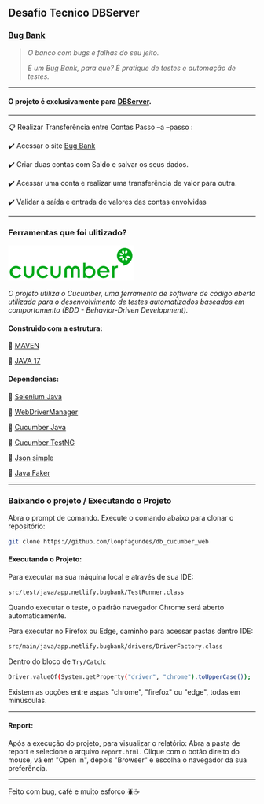

## Desafio Tecnico DBServer

### [Bug Bank](https://bugbank.netlify.app/)

>*O banco com bugs e falhas do seu jeito.*
>
>*É um Bug Bank, para que? É pratique de testes e automação de testes.*
  
---  

#### O projeto é exclusivamente para [DBServer](https://db.tec.br/).
  
---  

:clipboard: Realizar Transferência entre Contas Passo –a –passo :

:heavy_check_mark: Acessar o site [Bug Bank](https://bugbank.netlify.app/)

:heavy_check_mark: Criar duas contas com Saldo e salvar os seus dados.

:heavy_check_mark: Acessar uma conta e realizar uma transferência de valor para outra.

:heavy_check_mark: Validar a saída e entrada de valores das contas envolvidas
  
---  

### Ferramentas que foi ulitizado?

![](img/cucumber.png)


_O projeto utiliza o Cucumber, uma ferramenta de software de código aberto utilizada para o desenvolvimento de testes automatizados baseados em comportamento (BDD - Behavior-Driven Development)._


#### Construido com a estrutura:

:pushpin: [MAVEN](https://maven.apache.org/download.cgi)

:pushpin: [JAVA 17](https://www.oracle.com/java/technologies/javase/jdk17-archive-downloads.html)

#### Dependencias:

:pushpin: [Selenium Java](https://mvnrepository.com/artifact/org.seleniumhq.selenium/selenium-java/4.21.0)

:pushpin: [WebDriverManager](https://mvnrepository.com/artifact/io.github.bonigarcia/webdrivermanager/5.8.0)

:pushpin: [Cucumber Java](https://mvnrepository.com/artifact/io.cucumber/cucumber-java/7.18.0)

:pushpin: [Cucumber TestNG](https://mvnrepository.com/artifact/io.cucumber/cucumber-testng/7.18.0)

:pushpin: [Json simple](https://mvnrepository.com/artifact/com.googlecode.json-simple/json-simple/1.1.1)

:pushpin: [Java Faker](https://mvnrepository.com/artifact/com.github.javafaker/javafaker/1.0.2)
  
---  

### Baixando o projeto / Executando o Projeto

Abra o prompt de comando. Execute o comando abaixo para clonar o repositório:
```bash  
git clone https://github.com/loopfagundes/db_cucumber_web
```  

#### Executando o Projeto:
Para executar na sua máquina local e através de sua IDE:

```bash  
src/test/java/app.netlify.bugbank/TestRunner.class  
```  
Quando executar o teste, o padrão navegador Chrome será aberto automaticamente.

Para executar no Firefox ou Edge,  caminho para acessar pastas dentro IDE:

```bash  
src/main/java/app.netlify.bugbank/drivers/DriverFactory.class 
```  

Dentro do bloco de `Try/Catch`:

```bash  
Driver.valueOf(System.getProperty("driver", "chrome").toUpperCase());  
```  

Existem as opções entre aspas "chrome", "firefox" ou "edge", todas em minúsculas.
  
---
#### Report:

Após a execução do projeto, para visualizar o relatório: 
Abra a pasta de report e selecione o arquivo `report.html`.
Clique com o botão direito do mouse, vá em "Open in", depois "Browser" e escolha o navegador da sua preferência.

---  
Feito com bug, café e muito esforço :beetle::coffee: